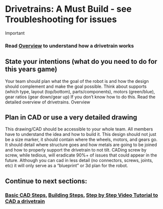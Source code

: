 # Drivetrains: A Must Build - see Troubleshooting for issues 
> [!IMPORTANT]
> ### Read [Overview](Overview.md) to understand how a drivetrain works
## State your intentions (what do you need to do for this years game)
Your team should plan what the goal of the robot is and how the design should complement and make the goal possible. Think about supports (which type, layout (top/bottom), parts/components), motors (green/blue), gear ratios (gear down/gear up)
If you don’t know how to do this. Read the detailed overview of drivetrains. Overview
## Plan in CAD or use a very detailed drawing
This drawing/CAD should be accessible to your whole team. All members have to understand the idea and how to build it. This design should not just be a size marker, it should contain where the wheels, motors, and gears go. It should detail where structure goes and how metals are going to be joined and how to properly support the drivetrain to not tilt. CADing screw by screw, while tedious, will eradicate 90%+ of issues that could appear in the future. Although you can cad in less detail (no connectors, screws, joints, etc) it will only serve as a “blueprint” or 3d plan for the robot.
## Continue to next sections:
### [Basic CAD Steps](https://github.com/Arcx23/6199-MS-Robotics-Guide/blob/main/Planning/Cadding.md), [Building Steps](Building.md), [Step by Step Video Tutorial to CAD a drivetrain](https://drive.google.com/file/d/15YNamQJwriS7e753XB4Z8V8ZBt-ll3Hs/view?usp=sharing)
